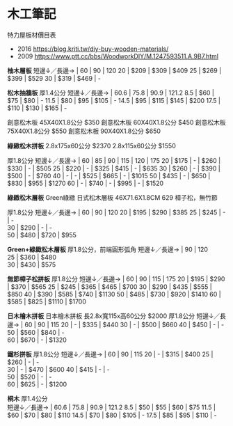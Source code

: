 # 木工筆記

特力屋板材價目表
* 2016 <https://blog.kriti.tw/diy-buy-wooden-materials/>
* 2009 <https://www.ptt.cc/bbs/WoodworkDIY/M.1247593511.A.9B7.html>

**柚木層板**
短邊↓／長邊→ |  60  |  90  | 120
20          | $209 | $309 | $409
25          | $269 | $399 | $529
30          | $319 | $469 |  - 

**松木抽牆板**
厚1.4公分
短邊↓／長邊→ | 60.6 | 75.8 | 90.9 | 121.2
8.5         | $60  | $75  | $80  | -
11.5        | $80  | $95  | $105 | -
14.5        | $95  | $115 | $145 | $200
17.5        | $110 | $130 | $165 | -

創意松木板 45X40X1.8公分 $350
創意松木板 60X40X1.8公分 $450
創意松木板 75X40X1.8公分 $550
創意松木板 90X40X1.8公分 $650

**綠緻松木拼板**
2.8x175x60公分 $2370
2.8x115x60公分 $1550

厚1.8公分
短邊↓／長邊→ |  60  |  85  |  90  | 115  | 120  | 175
20          | $175 |  -   | $260 | $330 |  -   | $505
25          | $220 |  -   | $325 | $415 |  -   | $635
30          | $260 |  -   | $390 | $500 |  -   | $760
40          |  -   |  -   | $525 | $665 |  -   | $1015
50          | $435 |  -   | $650 | $830 | $955 | $1270
60          |  -   | $740 |  -   | $995 |  -   | $1520

**綠緻松木層板**
Green綠緻 日式松木層板 46X71.6X1.8CM 629 樟子松，無竹節

厚1.8公分
短邊↓／長邊→ |  60  |  90  | 120 
20          | $195 | $290 | $385
25          | $245 |  -   |  -  
30          | $290 |  -   |  -  
50          | $480 | $720 | $955

**Green+綠緻松木層板**
厚1.8公分，前端圓形弧角
短邊↓／長邊→ |  90  | 120  
25          | $360 | $480     
30          | $430 | $575     

**無節樟子松拼板**
厚1.8公分
短邊↓／長邊→ |  60  |  90  |  115  | 175
20          | $195 | $290 | $370  | $565
25          | $245 | $365 | $465  | $700
30          | $290 | $435 | $555  | $850
40          | $390 | $585 | $740  | $1130
50          | $485 | $730 | $920  | $1410
60          | $585 | $825 | $1110 | $1700

**日木檜木拼板**
日本檜木拼板 長2.8x寬115x高60公分 $2000
厚1.8公分
短邊↓／長邊→ |  60  |  90  |  115
20          |  -   | $335 | $440
30          |  -   | $500 | $660
40          | $450 |  -   |  -  
50          | $560 | $840 |  -  
60          | $670 |  -   | $1320

**鐵杉拼板**
厚1.8公分
短邊↓／長邊→ |  60  |  90  |  115
20          |  -   | $315 | $400
25          | $260 |  -   |  -  
30          |  -   | $470 | $600
40          | $415 |  -   |  -  
50          | $520 |  -   |  -  
60          | $625 |  -   | $1200

**桐木**
厚1.4公分  
短邊↓／長邊→ | 60.6 | 75.8 | 90.9 | 121.2
8.5         | $50  | $55  | $60  | $75
11.5        | $60  | $70  | $80  | $110
14.5        | $70  | $80  | $105 | -
17.5        | $85  | $95  | $110 | -



